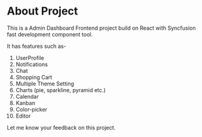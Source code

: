 # About Project

This is a Admin Dashboard Frontend project build on React with Syncfusion fast development component tool.

It has features such as-

1. UserProfile
2. Notifications
3. Chat
4. Shopping Cart
5. Multiple Theme Setting
6. Charts (pie, sparkline, pyramid etc.)
7. Calendar
8. Kanban
9. Color-picker
10. Editor

Let me know your feedback on this project.
